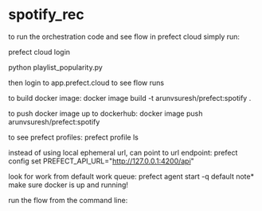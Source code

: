 # spotify_rec

to run the orchestration code and see flow in prefect cloud simply run:

prefect cloud login

python playlist_popularity.py

then login to app.prefect.cloud to see flow runs

to build docker image:
docker image build -t arunvsuresh/prefect:spotify .

to push docker image up to dockerhub:
docker image push arunvsuresh/prefect:spotify

to see prefect profiles:
prefect profile ls

instead of using local ephemeral url, can point to 
url endpoint:
prefect config set PREFECT_API_URL="http://127.0.0.1:4200/api"

look for work from default work queue:
prefect agent start -q default
 note* make sure docker is up and running!

run the flow from the command line:

